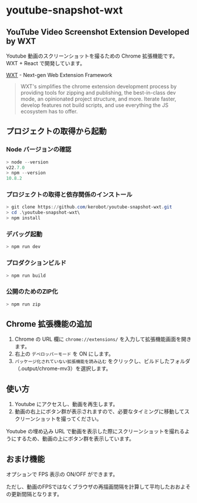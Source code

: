 # youtube-snapshot-wxt

## YouTube Video Screenshot Extension Developed by WXT

Youtube 動画のスクリーンショットを撮るための Chrome 拡張機能です。  
WXT + React で開発しています。

[WXT](https://wxt.dev/) - Next-gen Web Extension Framework

> WXT's simplifies the chrome extension development process by providing tools for zipping and publishing, the best-in-class dev mode, an opinionated project structure, and more. Iterate faster, develop features not build scripts, and use everything the JS ecosystem has to offer.

## プロジェクトの取得から起動

### Node バージョンの確認

```powershell
> node --version
v22.7.0
> npm --version
10.8.2
```

### プロジェクトの取得と依存関係のインストール

```powershell
> git clone https://github.com/kerobot/youtube-snapshot-wxt.git
> cd .\youtube-snapshot-wxt\
> npm install
```

### デバッグ起動

```powershell
> npm run dev
```

### プロダクションビルド

```powershell
> npm run build
```

### 公開のためのZIP化

```powershell
> npm run zip
```

## Chrome 拡張機能の追加

1. Chrome の URL 欄に `chrome://extensions/` を入力して拡張機能画面を開きます。
2. 右上の `デベロッパーモード` を ON にします。
3. `パッケージ化されていない拡張機能を読み込む` をクリックし、ビルドしたフォルダ（.output/chrome-mv3）を選択します。

## 使い方

1. Youtube にアクセスし、動画を再生します。
2. 動画の右上にボタン群が表示されますので、必要なタイミングに移動してスクリーンショットを撮ってください。

Youtube の埋め込み URL で動画を表示した際にスクリーンショットを撮れるようにするため、動画の上にボタン群を表示しています。

## おまけ機能

オプションで FPS 表示の ON/OFF ができます。  

ただし、動画のFPSではなくブラウザの再描画間隔を計算して平均したおおよその更新間隔となります。
